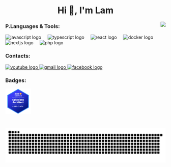 <!-- Hi! -->
<h1 align="center">Hi 👋, I'm Lam</h1>
<!-- <h3 align="center">A Normal student at HUST (So 1 Dai Co Viet) :(</h3> -->

<!-- Background Image :v -->
<!--### -->

<!--<img align="center" src="https://firebasestorage.googleapis.com/v0/b/gr1-project-bebf6.appspot.com/o/github_portfolio%2FMoreRed.png?alt=media&token=8bdfd77c-723e-419b-97e5-8bcdabd4ff4f" />
<p></p>
<p align="center">Sukuna drawn 🖌 by me :3</p>

<br />
<br />
-->

<!--<h1 align="center">Tech Stacks&nbsp;&nbsp;&nbsp;🖥&nbsp;&nbsp;&nbsp;Social Media</h1>

### -->

<img align="right" height="200" src="https://firebasestorage.googleapis.com/v0/b/gr1-project-bebf6.appspot.com/o/github_portfolio%2FPaiwowtrans.png?alt=media&token=682356b1-b0aa-4406-b80a-e48a7cf261b3"  />

<!--### -->

<!-- Programming Languages -->

<h3 align="left">P.Languages & Tools:</h3>

<div align="left">
  <img src="https://cdn.jsdelivr.net/gh/devicons/devicon/icons/javascript/javascript-original.svg" height="30" alt="javascript logo"  />
  <img width="12" />
  <img src="https://cdn.jsdelivr.net/gh/devicons/devicon/icons/typescript/typescript-original.svg" height="30" alt="typescript logo"  />
  <img width="12" />
  <img src="https://cdn.jsdelivr.net/gh/devicons/devicon/icons/react/react-original.svg" height="30" alt="react logo"  />
  <img width="12" />
<!--   <img src="https://cdn.jsdelivr.net/gh/devicons/devicon/icons/html5/html5-original.svg" height="30" alt="html5 logo"  />
  <img width="12" /> -->
<!--   <img src="https://cdn.jsdelivr.net/gh/devicons/devicon/icons/css3/css3-original.svg" height="30" alt="css3 logo"  />
  <img width="12" /> -->
<!--   <img src="https://cdn.jsdelivr.net/gh/devicons/devicon/icons/python/python-original.svg" height="30" alt="python logo"  />
  <img width="12" /> -->
<!--   <img src="https://cdn.jsdelivr.net/gh/devicons/devicon/icons/csharp/csharp-original.svg" height="30" alt="csharp logo"  />
  <img width="12" /> -->
<!--   <img src="https://cdn.jsdelivr.net/gh/devicons/devicon/icons/amazonwebservices/amazonwebservices-original.svg" height="30" alt="amazonwebservices logo"  />
  <img width="12" /> -->
<!--   <img src="https://cdn.jsdelivr.net/gh/devicons/devicon/icons/aftereffects/aftereffects-original.svg" height="30" alt="aftereffects logo"  />
  <img width="12" /> -->
<!--   <img src="https://cdn.jsdelivr.net/gh/devicons/devicon/icons/composer/composer-original.svg" height="30" alt="composer logo"  />
  <img width="12" /> -->
  <img src="https://cdn.jsdelivr.net/gh/devicons/devicon/icons/docker/docker-original.svg" height="30" alt="docker logo"  />
  <img width="12" />
<!--   <img src="https://cdn.jsdelivr.net/gh/devicons/devicon/icons/eslint/eslint-original.svg" height="30" alt="eslint logo"  />
  <img width="12" /> -->
<!--   <img src="https://cdn.jsdelivr.net/gh/devicons/devicon/icons/express/express-original.svg" height="30" alt="express logo"  />
  <img width="12" /> -->
<!--   <img src="https://cdn.jsdelivr.net/gh/devicons/devicon/icons/figma/figma-original.svg" height="30" alt="figma logo"  />
  <img width="12" /> -->
<!--   <img src="https://cdn.jsdelivr.net/gh/devicons/devicon/icons/firebase/firebase-plain.svg" height="30" alt="firebase logo"  />
  <img width="12" /> -->
<!--   <img src="https://cdn.jsdelivr.net/gh/devicons/devicon/icons/git/git-original.svg" height="30" alt="git logo"  />
  <img width="12" /> -->
<!--   <img src="https://cdn.jsdelivr.net/gh/devicons/devicon/icons/github/github-original.svg" height="30" alt="github logo"  />
  <img width="12" /> -->
<!--   <img src="https://cdn.jsdelivr.net/gh/devicons/devicon/icons/googlecloud/googlecloud-original.svg" height="30" alt="googlecloud logo"  />
  <img width="12" /> -->
<!--   <img src="https://cdn.jsdelivr.net/gh/devicons/devicon/icons/heroku/heroku-original.svg" height="30" alt="heroku logo"  />
  <img width="12" /> -->
<!--   <img src="https://cdn.jsdelivr.net/gh/devicons/devicon/icons/illustrator/illustrator-plain.svg" height="30" alt="illustrator logo"  />
  <img width="12" /> -->
<!--   <img src="https://cdn.jsdelivr.net/gh/devicons/devicon/icons/java/java-original.svg" height="30" alt="java logo"  />
  <img width="12" /> -->
<!--   <img src="https://cdn.jsdelivr.net/gh/devicons/devicon/icons/kotlin/kotlin-original.svg" height="30" alt="kotlin logo"  />
  <img width="12" /> -->
<!--   <img src="https://cdn.jsdelivr.net/gh/devicons/devicon/icons/latex/latex-original.svg" height="30" alt="latex logo"  />
  <img width="12" /> -->
<!--   <img src="https://cdn.jsdelivr.net/gh/devicons/devicon/icons/markdown/markdown-original.svg" height="30" alt="markdown logo"  />
  <img width="12" /> -->
<!--   <img src="https://cdn.jsdelivr.net/gh/devicons/devicon/icons/linux/linux-original.svg" height="30" alt="linux logo"  />
  <img width="12" /> -->
<!--   <img src="https://cdn.jsdelivr.net/gh/devicons/devicon/icons/materialui/materialui-original.svg" height="30" alt="materialui logo"  />
  <img width="12" /> -->
<!--   <img src="https://cdn.jsdelivr.net/gh/devicons/devicon/icons/matlab/matlab-original.svg" height="30" alt="matlab logo"  />
  <img width="12" /> -->
<!--   <img src="https://cdn.jsdelivr.net/gh/devicons/devicon/icons/laravel/laravel-plain.svg" height="30" alt="laravel logo"  />
  <img width="12" /> -->
<!--   <img src="https://cdn.jsdelivr.net/gh/devicons/devicon/icons/mongodb/mongodb-original.svg" height="30" alt="mongodb logo"  />
  <img width="12" /> -->
<!--   <img src="https://cdn.jsdelivr.net/gh/devicons/devicon/icons/mysql/mysql-original.svg" height="30" alt="mysql logo"  />
  <img width="12" /> -->
<!--   <img src="https://cdn.jsdelivr.net/gh/devicons/devicon/icons/nginx/nginx-original.svg" height="30" alt="nginx logo"  />
  <img width="12" /> -->
  <img src="https://cdn.jsdelivr.net/gh/devicons/devicon/icons/nextjs/nextjs-original.svg" height="30" alt="nextjs logo"  />
  <img width="12" />
<!--   <img src="https://cdn.jsdelivr.net/gh/devicons/devicon/icons/nodejs/nodejs-original.svg" height="30" alt="nodejs logo"  />
  <img width="12" /> -->
<!--   <img src="https://cdn.jsdelivr.net/gh/devicons/devicon/icons/photoshop/photoshop-plain.svg" height="30" alt="photoshop logo"  />
  <img width="12" /> -->
  <img src="https://cdn.jsdelivr.net/gh/devicons/devicon/icons/php/php-original.svg" height="30" alt="php logo"  />
  <img width="12" />
<!--   <img src="https://cdn.jsdelivr.net/gh/devicons/devicon/icons/sass/sass-original.svg" height="30" alt="sass logo"  />
  <img width="12" /> -->
<!--   <img src="https://cdn.jsdelivr.net/gh/devicons/devicon/icons/slack/slack-original.svg" height="30" alt="slack logo"  />
  <img width="12" /> -->
<!--   <img src="https://cdn.jsdelivr.net/gh/devicons/devicon/icons/webpack/webpack-original.svg" height="30" alt="webpack logo"  />
  <img width="12" /> -->
<!--   <img src="https://cdn.jsdelivr.net/gh/devicons/devicon/icons/sqlite/sqlite-original.svg" height="30" alt="sqlite logo"  /> -->
</div>

<!-- Social Media -->
<!--### -->

<h3 align="left">Contacts:</h3>

<div align="left">
  <a href="https://www.youtube.com/channel/UCMH5zp8CmAl32RI862QfyWA" target="_blank">
    <img src="https://img.shields.io/static/v1?message=Youtube&logo=youtube&label=&color=FF0000&logoColor=white&labelColor=&style=for-the-badge" height="35" alt="youtube logo"  />
  </a>
<!--   <a href="https://www.twitch.tv/lucksucker" target="_blank">
    <img src="https://img.shields.io/static/v1?message=Twitch&logo=twitch&label=&color=9146FF&logoColor=white&labelColor=&style=for-the-badge" height="35" alt="twitch logo"  />
  </a> -->
<!--   <a href="690861196034965525" target="_blank">
    <img src="https://img.shields.io/static/v1?message=Discord&logo=discord&label=&color=7289DA&logoColor=white&labelColor=&style=for-the-badge" height="35" alt="discord logo"  />
  </a> -->
  <a href="nguyentunglam724@gmail.com" target="_blank">
    <img src="https://img.shields.io/static/v1?message=Gmail&logo=gmail&label=&color=D14836&logoColor=white&labelColor=&style=for-the-badge" height="35" alt="gmail logo"  />
  </a>
  <a href="https://www.facebook.com/profile.php?id=100017352246348" target="_blank">
    <img src="https://img.shields.io/static/v1?message=Facebook&logo=facebook&label=&color=1877F2&logoColor=white&labelColor=&style=for-the-badge" height="35" alt="facebook logo"  />
  </a>
<!--   <a href="https://sun-xseeds.slack.com/team/U045VCR2RC0" target="_blank">
    <img src="https://img.shields.io/static/v1?message=Slack&logo=slack&label=&color=4A154B&logoColor=white&labelColor=&style=for-the-badge" height="35" alt="slack logo"  />
  </a> -->
</div>

<!--###

- 👯 I’m looking to collaborate on
- 🤝 I’m looking for help with
- 🌱 I’m currently learning
- 💬 Ask me about
- 👨‍💻 All of my projects are available at
-->

<!-- Spotify -->
<!--###

<div align="center">
  <a href="https://open.spotify.com/user/31mwwy52u72rysypm3ed7jklar4u">
    <img src="https://spotify-recently-played-readme.vercel.app/api?user=31mwwy52u72rysypm3ed7jklar4u&count=5" alt="Spotify recently played"  />
  </a>
</div>

###

<br />
<br />
<h1 align="center">Github Stats 🪄</h1>
-->

<!-- View count -->
<!--###

<div align="center">
  <img src="https://profile-counter.glitch.me/RenovationIGuess/count.svg?"  />
</div>
-->

<!-- Trophies =)) -->
<!--###

<p align="left"> <a href="https://github.com/ryo-ma/github-profile-trophy"><img src="https://github-profile-trophy.vercel.app/?username=renovationiguess" alt="renovationiguess" /></a> </p>
-->
<!-- Stats -->
<!--###

<p><img align="left" src="https://github-readme-stats.vercel.app/api/top-langs?username=renovationiguess&show_icons=true&locale=en&layout=compact" alt="renovationiguess" /></p>

<p>&nbsp;<img align="center" src="https://github-readme-stats.vercel.app/api?username=renovationiguess&show_icons=true&locale=en" alt="renovationiguess" /></p>

<p><img align="center" src="https://github-readme-streak-stats.herokuapp.com/?user=renovationiguess&" alt="renovationiguess" /></p>
-->

<h3 align="left">Badges:</h3>

<p>
    <a href="https://www.credly.com/badges/9c1c1178-6ac0-4ecd-8546-89a41d5e7e79/public_url" target="_blank" rel="noreferrer"> 
        <img 
            src="assets/badges/saa-c03.png" 
            alt="saa-c03" 
            width="80" 
            height="80"
        /> 
    </a>
</p>

<!-- Snake -->
###

<br clear="both">

<img src="https://raw.githubusercontent.com/RenovationIGuess/RenovationIGuess/output/snake.svg" alt="Snake animation" />

###
